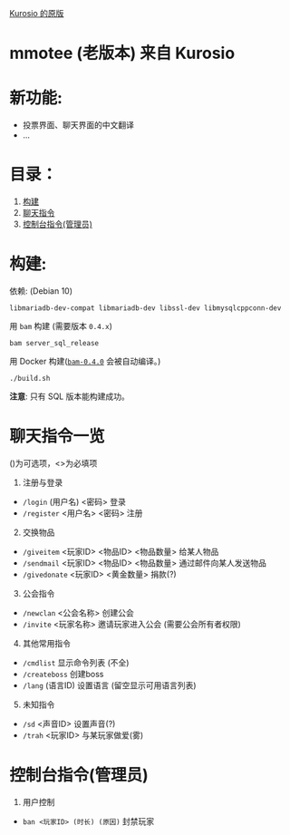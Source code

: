 [Kurosio 的原版](https://www.teeworlds.com/forum/viewtopic.php?id=12612)

# mmotee (老版本) 来自 Kurosio

# 新功能:
* 投票界面、聊天界面的中文翻译
* ...
# 目录：
1. [构建](#构建)
2. [聊天指令](#聊天指令一览)
3. [控制台指令(管理员)](#控制台指令(管理员))


# 构建:

依赖: (Debian 10)

	libmariadb-dev-compat libmariadb-dev libssl-dev libmysqlcppconn-dev

用 `bam` 构建 (需要版本 `0.4.x`)

	bam server_sql_release

用 Docker 构建([`bam-0.4.0`](https://github.com/matricks/bam/) 会被自动编译。)

    ./build.sh 

**注意**: 只有 SQL 版本能构建成功。

# 聊天指令一览
()为可选项，<>为必填项
1. 注册与登录
  * `/login` (用户名) <密码> 登录
  * `/register` <用户名> <密码> 注册
2. 交换物品
  * `/giveitem` <玩家ID> <物品ID> <物品数量> 给某人物品 
  * `/sendmail` <玩家ID> <物品ID> <物品数量> 通过邮件向某人发送物品
  * `/givedonate` <玩家ID> <黄金数量> 捐款(?)
3. 公会指令
  * `/newclan` <公会名称> 创建公会
  * `/invite` <玩家名称> 邀请玩家进入公会 (需要公会所有者权限)
4. 其他常用指令
  * `/cmdlist` 显示命令列表 (不全)
  * `/createboss` 创建boss
  * `/lang` (语言ID) 设置语言 (留空显示可用语言列表)
5. 未知指令
  * `/sd` <声音ID> 设置声音(?)
  * `/trah` <玩家ID> 与某玩家做爱(雾)

# 控制台指令(管理员)
1. 用户控制
  * `ban <玩家ID> (时长) (原因)` 封禁玩家
